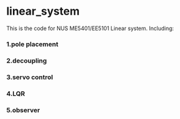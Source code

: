 # linear_system
This is the code for NUS ME5401/EE5101 Linear system.
Including:
### 1.pole placement
### 2.decoupling
### 3.servo control
### 4.LQR
### 5.observer
